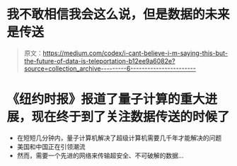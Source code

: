 # 我不敢相信我会这么说，但是数据的未来是传送

> 原文：<https://medium.com/codex/i-cant-believe-i-m-saying-this-but-the-future-of-data-is-teleportation-b12ee9a6082e?source=collection_archive---------6----------------------->

# 《纽约时报》报道了量子计算的重大进展，现在终于到了关注数据传送的时候了

*   在短短几分钟内，量子计算机解决了超级计算机需要几千年才能解决的问题
*   美国和中国正在引领潮流
*   然而，需要一个先进的网络来传输超安全、不可破解的数据…